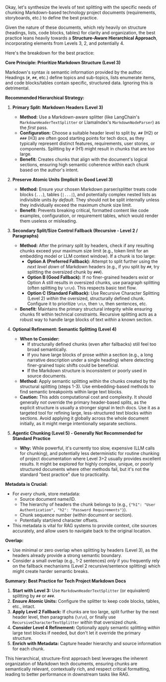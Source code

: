 Okay, let's synthesize the levels of text splitting with the specific needs of chunking Markdown-based technology project documents (requirements, storyboards, etc.) to define the best practice.

Given the nature of these documents, which rely heavily on structure (headings, lists, code blocks, tables) for clarity and organization, the best practice leans heavily towards a **Structure-Aware Hierarchical Approach**, incorporating elements from Levels 3, 2, and potentially 4.

Here's the breakdown for the best practice:

**Core Principle: Prioritize Markdown Structure (Level 3)**

Markdown's syntax *is* semantic information provided by the author. Headings (`#`, `##`, etc.) define topics and sub-topics, lists enumerate items, and code blocks/tables contain specific, structured data. Ignoring this is detrimental.

**Recommended Hierarchical Strategy:**

1.  **Primary Split: Markdown Headers (Level 3)**
    *   **Method:** Use a Markdown-aware splitter (like LangChain's `MarkdownHeaderTextSplitter` or LlamaIndex's `MarkdownNodeParser`) as the *first* pass.
    *   **Configuration:** Choose a suitable header level to split by. `##` (H2) or `###` (H3) are often good starting points for tech docs, as they typically represent distinct features, requirements, user stories, or components. Splitting by `#` (H1) might result in chunks that are too large.
    *   **Benefit:** Creates chunks that align with the document's logical sections, ensuring high semantic coherence within each chunk based on the author's intent.

2.  **Preserve Atomic Units (Implicit in Good Level 3)**
    *   **Method:** Ensure your chosen Markdown parser/splitter treats code blocks (```...```), tables (`|...|`), and potentially complex nested lists as indivisible units *by default*. They should not be split internally unless they individually exceed the maximum chunk size limit.
    *   **Benefit:** Prevents breaking critical, formatted content like code examples, configuration, or requirement tables, which would render them useless or misleading.

3.  **Secondary Split/Size Control Fallback (Recursive - Level 2 / Paragraphs)**
    *   **Method:** After the primary split by headers, check if any resulting chunks exceed your maximum size limit (e.g., token limit for an embedding model or LLM context window). If a chunk is too large:
        *   **Option A (Preferred Fallback):** Attempt to split further using the *next level down* of Markdown headers (e.g., if you split by `##`, try splitting the oversized chunk by `###`).
        *   **Option B (Good Fallback):** If no finer-grained headers exist or Option A still results in oversized chunks, use paragraph splitting (often splitting by `\n\n`). This respects basic text flow.
        *   **Option C (Standard Fallback):** Use Recursive Character Splitting (Level 2) *within* the oversized, structurally defined chunk. Configure it to prioritize `\n\n`, then `\n`, then sentences, etc.
    *   **Benefit:** Maintains the primary structural integrity while ensuring chunks fit within technical constraints. Recursive splitting acts as a robust way to handle large blocks of text *within* a known section.

4.  **Optional Refinement: Semantic Splitting (Level 4)**
    *   **When to Consider:**
        *   If structurally defined chunks (even after fallbacks) still feel too broad semantically.
        *   If you have large blocks of prose *within* a section (e.g., a long narrative description under a single heading) where detecting finer-grained topic shifts could be beneficial.
        *   If the Markdown structure is inconsistent or poorly used in source documents.
    *   **Method:** Apply semantic splitting *within* the chunks created by the structural splitting (steps 1-3). Use embedding-based methods to find semantic breakpoints within large text blocks.
    *   **Caution:** This adds computational cost and complexity. It should generally *not* override the primary header-based splits, as the explicit structure is usually a stronger signal in tech docs. Use it as a targeted tool for refining large, less-structured text blocks *within* sections. Avoid applying it globally across the whole document initially, as it might merge intentionally separate sections.

5.  **Agentic Chunking (Level 5) - Generally Not Recommended for Standard Practice**
    *   **Why:** While powerful, it's currently too slow, expensive (LLM calls for chunking), and potentially less deterministic for routine chunking of project documentation where Level 3+2 usually provides excellent results. It might be explored for highly complex, unique, or poorly structured documents where other methods fail, but it's not the standard "best practice" due to practicality.

**Metadata is Crucial:**

*   For *every* chunk, store metadata:
    *   Source document name/ID.
    *   The hierarchy of headers the chunk belongs to (e.g., `{"h1": "User Authentication", "h2": "Password Requirements"}`).
    *   Chunk sequence number (within document or section).
    *   Potentially start/end character offsets.
*   This metadata is vital for RAG systems to provide context, cite sources accurately, and allow users to navigate back to the original location.

**Overlap:**

*   Use minimal or zero overlap when splitting by headers (Level 3), as the headers already provide a strong semantic boundary.
*   Consider a small overlap (e.g., 1-2 sentences) *only* if you frequently rely on the fallback mechanisms (Level 2 recursive/sentence splitting) which might create harder semantic breaks.

**Summary: Best Practice for Tech Project Markdown Docs**

1.  **Start with Level 3:** Use `MarkdownHeaderTextSplitter` (or equivalent) splitting by `##` or `###`.
2.  **Ensure Atomic Units:** Configure the splitter to keep code blocks, tables, etc., intact.
3.  **Apply Level 2 Fallback:** If chunks are too large, split further by the next header level, then paragraphs (`\n\n`), or finally use `RecursiveCharacterTextSplitter` *within* that oversized chunk.
4.  **Consider Level 4 Refinement:** Optionally apply semantic splitting *within* large text blocks if needed, but don't let it override the primary structure.
5.  **Enrich with Metadata:** Capture header hierarchy and source information for each chunk.

This hierarchical, structure-first approach best leverages the inherent organization of Markdown tech documents, ensuring chunks are semantically relevant, contextually rich, and respect critical formatting, leading to better performance in downstream tasks like RAG.